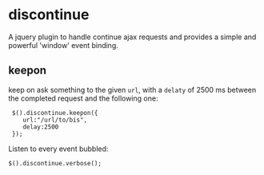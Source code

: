 discontinue
===========

A jquery plugin to handle continue ajax requests and provides a simple and powerful 'window' event binding.

keepon
---
keep on ask something to the given `url`, with a `delaty` of 2500 ms between the completed request and the following one:

     $().discontinue.keepon({
        url:"/url/to/bis",
        delay:2500
     });
     


Listen to every event bubbled: 

    $().discontinue.verbose();

